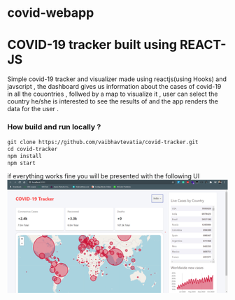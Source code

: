 # covid-webapp
# COVID-19 tracker built using REACT-JS
Simple covid-19 tracker and visualizer made using reactjs(using Hooks) and javscript , the dashboard gives us information about the cases of covid-19 in all the couontries , follwed by a map to visualize it , user can select the country he/she is interested to see the results of and the app renders the data for the user .


### How build and run locally ?
```
git clone https://github.com/vaibhavtevatia/covid-tracker.git
cd covid-tracker
npm install
npm start
```

if everything works fine you will be presented with the following UI <br>
<img src="/screenshots/ui.png" alt="ui" />
